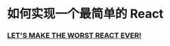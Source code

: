 <!--
 * @Author: chenfangxu
 * @Date: 2020-10-16 09:55:23
 * @Description: 如何实现一个最简单的 React 待翻译
 * @LastEditors: chenfangxu
 * @LastEditTime: 2020-10-16 09:56:36
 * @FilePath: /front/article/translate/simple-react.md
-->

# 如何实现一个最简单的 React

### [LET'S MAKE THE WORST REACT EVER!](https://zserge.com/posts/worst-react-ever/)
